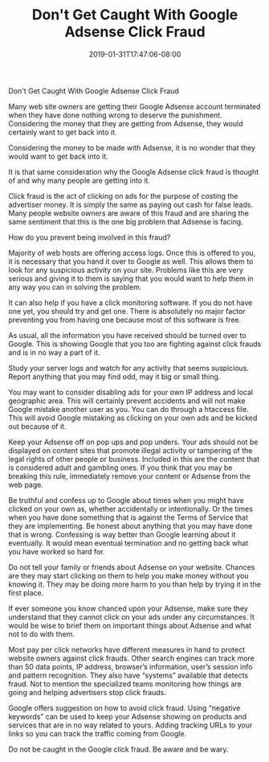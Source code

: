 ﻿---
title: "Don't Get Caught With Google Adsense Click Fraud"
date: 2019-01-31T17:47:06-08:00
description: "googleadsense Tips for Web Success"
featured_image: "/images/googleadsense.jpg"
tags: ["googleadsense"]
---

Don't Get Caught With Google Adsense Click Fraud 

Many web site owners are getting their Google Adsense account terminated when they have done nothing wrong to deserve the punishment. Considering the money that they are getting from Adsense, they would certainly want to get back into it. 

Considering the money to be made with Adsense, it is no wonder that they would want to get back into it. 

It is that same consideration why the Google Adsense click fraud is thought of and why many people are getting into it.

Click fraud is the act of clicking on ads for the purpose of costing the advertiser money. It is simply the same as paying out cash for false leads. Many people website owners are aware of this fraud and are sharing the same sentiment that this is the one big problem that Adsense is facing.

How do you prevent being involved in this fraud?

Majority of web hosts are offering access logs. Once this is offered to you, it is necessary that you hand it over to Google as well. This allows them to look for any suspicious activity on your site. Problems like this are very serious and giving it to them is saying that you would want to help them in any way you can in solving the problem.

It can also help if you have a click monitoring software. If you do not have one yet, you should try and get one. There is absolutely no major factor preventing you from having one because most of this software is free. 

As usual, all the information you have received should be turned over to Google. This is showing Google that you too are fighting against click frauds and is in no way a part of it. 

Study your server logs and watch for any activity that seems suspicious. Report anything that you may find odd, may it big or small thing. 

You may want to consider disabling ads for your own IP address and local geographic area. This will certainly prevent accidents and will not make Google mistake another user as you. You can do through a htaccess file. This will avoid Google mistaking as clicking on your own ads and be kicked out because of it. 

Keep your Adsense off on pop ups and pop unders. Your ads should not be displayed on content sites that promote illegal activity or tampering of the legal rights of other people or business. Included in this are the content that is considered adult and gambling ones. If you think that you may be breaking this rule, immediately remove your content or Adsense from the web page.

Be truthful and confess up to Google about times when you might have clicked on your own as, whether accidentally or intentionally. Or the times when you have done something that is against the Terms of Service that they are implementing. Be honest about anything that you may have done that is wrong. Confessing is way better than Google learning about it eventually. It would mean eventual termination and no getting back what you have worked so hard for. 

Do not tell your family or friends about Adsense on your website. Chances are they may start clicking on them to help you make money without you knowing it. They may be doing more harm to you than help by trying it in the first place. 

If ever someone you know chanced upon your Adsense, make sure they understand that they cannot click on your ads under any circumstances. It would be wise to brief them on important things about Adsense and what not to do with them.

Most pay per click networks have different measures in hand to protect website owners against click frauds. Other search engines can track more than 50 data points, IP address, browser’s information, user’s session info and pattern recognition. They also have “systems” available that detects fraud. Not to mention the specialized teams monitoring how things are going and helping advertisers stop click frauds.

Google offers suggestion on how to avoid click fraud. Using “negative keywords” can be used to keep your Adsense showing on products and services that are in no way related to yours. Adding tracking URLs to your links so you can track the traffic coming from Google. 

Do not be caught in the Google click fraud. Be aware and be wary.

